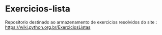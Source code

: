# Exercicios-lista
Repositorio destinado ao armazenamento de exercicios resolvidos do site : https://wiki.python.org.br/ExerciciosListas

